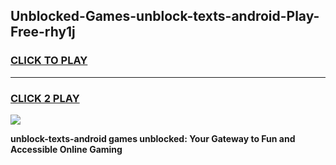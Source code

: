 
## Unblocked-Games-unblock-texts-android-Play-Free-rhy1j
<h3>
<a href="https://premium76.site?title=unblock-texts-android&ref=18A1">CLICK TO PLAY</a></h3>
<hr>

<h3>
<a href="https://premium76.site?title=unblock-texts-android&ref=18A1">CLICK 2 PLAY</a>
  
</h3>

<a href="https://premium76.site?title=unblock-texts-android&ref=18A1"><img src="https://clearcache.store/games.png"></a>


**unblock-texts-android games unblocked: Your Gateway to Fun and Accessible Online Gaming**
